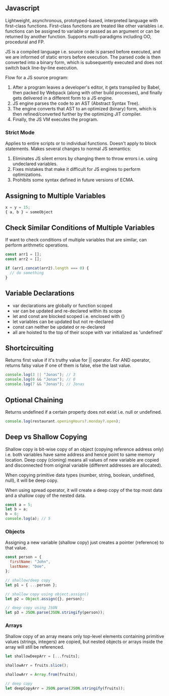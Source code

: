## Javascript

Lightweight, asynchronous, prototyped-based, interpreted language with first-class functions. First-class functions are treated like other variables i.e. functions can be assigned to variable or passed as an argument or can be returned by another function. Supports multi-paradigms including OO, procedural and FP.

JS is a compiled language i.e. source code is parsed before executed, and we are informed of static errors before execution. The parsed code is then converted into a binary form, which is subsequently executed and does not switch back line-by-line execution.

Flow for a JS source program:

1. After a program leaves a developer's editor, it gets transpiled by Babel, then packed by Webpack (along with other build processes), and finally gets delivered in a different form to a JS engine.
2. JS engine parses the code to an AST (Abstract Syntax Tree).
3. The engine converts that AST to an optimized (binary) form, which is then refined/converted further by the optimizing JIT compiler.
4. Finally, the JS VM executes the program.

### Strict Mode

Applies to entire scripts or to individual functions. Doesn't apply to block statements. Makes several changes to normal JS semantics:

1. Eliminates JS silent errors by changing them to throw errors i.e. using undeclared variables.
2. Fixes mistakes that make it difficult for JS engines to perform optimizations.
3. Prohibits some syntax defined in future versions of ECMA.

## Assigning to Multiple Variables

```js
x = y = 15;
{ a, b } = someObject
```

## Check Similar Conditions of Multiple Variables

If want to check conditions of multiple variables that are similar, can perform arithmetic operations.

```js
const arr1 = [];
const arr2 = [];

if (arr1.concat(arr2).length === 0) {
  // do something
}
```

## Variable Declarations

- var declarations are globally or function scoped
- var can be updated and re-declared within its scope
- let and const are blocked scoped i.e. enclosed with {}
- let variables can be updated but not re-declared
- const can neither be updated or re-declared
- all are hoisted to the top of their scope with var initialized as 'undefined'

## Shortcircuiting

Returns first value if it's truthy value for || operator. For AND operator, returns falsy value if one of them is false, else the last value.

```javascript
console.log(3 || "Jonas"); // 3
console.log(0 && "Jonas"); // 0
console.log(7 && "Jonas"); // Jonas
```

## Optional Chaining

Returns undefined if a certain property does not exist i.e. null or undefined.

```javascript
console.log(restaurant.openingHours?.monday?.open);
```

## Deep vs Shallow Copying

Shallow copy is bit-wise copy of an object (copying reference address only) i.e. both variables have same address and hence point to same memory location. Deep copy (cloning) means all values of new variable are copied and disconnected from original variable (different addresses are allocated).

When copying primitive data types (number, string, boolean, undefined, null), it will be deep copy.

When using spread operator, it will create a deep copy of the top most data and a shallow copy of the nested data.

```js
const a = 5;
let b = a;
b = 6;
console.log(a); // 5
```

### Objects

Assigning a new variable (shallow copy) just creates a pointer (reference) to that value.

```js
const person = {
  firstName: "John",
  lastName: "Doe",
};

// shallow/deep copy
let p1 = { ...person };

// shallow copy using object.assign()
let p2 = Object.assign({}, person);

// deep copy using JSON
let p3 = JSON.parse(JSON.stringify(person));
```

### Arrays

Shallow copy of an array means only top-level elements containing primitive values (strings, integers) are copied, but nested objects or arrays inside the array will still be referenced.

```js
let shallowDeepArr = [...fruits];

shallowArr = fruits.slice();

shallowArr = Array.from(fruits);

// deep copy
let deepCopyArr = JSON.parse(JSON.stringify(fruits));
```
